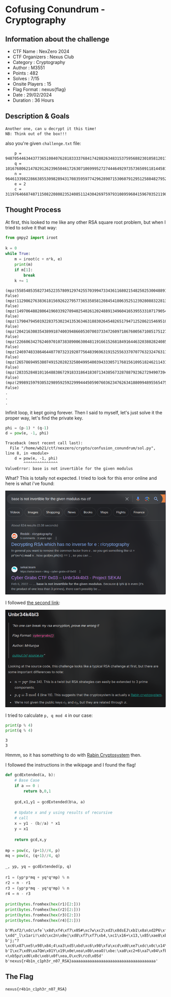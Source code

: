 # Cofusing Conundrum - Cryptography
## Information about the challenge
- CTF Name : NexZero 2024
- CTF Organizers : Nexus Club
- Category : Cryptography
- Author : M3551
- Points : 482
- Solves : 7/15
- Onsite Players : 15
- Flag Format : nexus{flag}
- Date : 29/02/2024
- Duration : 36 Hours

## Description & Goals
```
Another one, can u decrypt it this time!
NB: Think out of the box!!!
```
also you're given `challenge.txt` file:
```
    p = 94870544634437736510840762818333376841742882634831537595688230105812017096483
    q = 101676806214782912623965046172630710699952727444649297357365091181445815602423
    n = 9646133982286638553098289431708359597742962890715306079129512588482795237366648221809435629553015394294363896520120846912509011493091398851884343959578309
    e = 2
    c = 3119764668748711508220808235240851124304269759793108959684159670352119046143946860636807179972066427531672558917069675705801167306575858295827566698345153
```
## Thought Process
At first, this looked to me like any other RSA square root problem, but when I tried to solve it that way:
```python
from gmpy2 import iroot

k = 0
while True:
    m = iroot(c + n*k, e)
    print(m)
    if m[1]:
        break
    k += 1
```
```
(mpz(55854853582734522357809129742557039947334361168021548250253004889121566333505), False)
(mpz(112986276383618156926227957736535858120845418063525123928088322813276018574322), False)
(mpz(149706488280641960339278940254026120248891349604165395533107179054588818400785), False)
(mpz(179047945019228375302341353634631883026454826517947125286215469510451993689209), False)
(mpz(204216308354389918740039486605307003733472609718676005671085175127705922660826), False)
(mpz(226606342762469701073838900630048119166152681849164463203802824085825767449523), False)
(mpz(246974833864644077073231920775648396963191525563370707763232476311983080919107), False)
(mpz(265786949538074915202823258049954003943330571768156109518246211431169390287958), False)
(mpz(283352848101164883867291833186418307134385673287887923627294907394128212079316), False)
(mpz(299891597930532989592592299944450590760362347626341880994895565475135095130693), False)
.
.
.
```
Infinit loop, it kept going forever.
Then I said to myself, let's just solve it the proper way, let's find the private key.

```python
phi = (p-1) * (q-1)
d = pow(e, -1, phi)
```
```
Traceback (most recent call last):
  File "/home/wb21/ctf/nexzero/crypto/confusion_conundrum/sol.py", line 8, in <module>
    d = pow(e, -1, phi)
        ^^^^^^^^^^^^^^^
ValueError: base is not invertible for the given modulus
```
What? This is totally not expected. I tried to look for this error online and here is what i've found: 

![](./screenshot1.png)

I followed [the second link](https://sekai.team/blog/cyber-grabs-ctf-0x03/unbr34k4bl3/):

![](./screenshot2.png)

I tried to calculate `p, q mod 4` in our case:
```python
print(p % 4)
print(q % 4)
```
```
3
3
```
Hmmm, so it has something to do with [Rabin Cryptosystem](https://en.wikipedia.org/wiki/Rabin_cryptosystem) then.

I followed the instructions in the wikipage and I found the flag!
```python
def gcdExtended(a, b): 
    # Base Case 
    if a == 0 : 
        return b,0,1
             
    gcd,x1,y1 = gcdExtended(b%a, a) 
     
    # Update x and y using results of recursive 
    # call 
    x = y1 - (b//a) * x1 
    y = x1 
     
    return gcd,x,y 
 
mp = pow(c, (p+1)//4, p)
mq = pow(c, (q+1)//4, q)

_, yp, yq = gcdExtended(p, q)

r1 = (yp*p*mq + yq*q*mp) % n
r2 = n - r1
r3 = (yp*p*mq - yq*q*mp) % n
r4 = n - r3

print(bytes.fromhex(hex(r1)[2:]))
print(bytes.fromhex(hex(r2)[2:]))
print(bytes.fromhex(hex(r3)[2:]))
print(bytes.fromhex(hex(r4)[2:]))
```
```
b'M\xf2/\xdc\xfe`\x8d\xf4\xf7\x05#\xc7w\xc2\xd3\x8dsEJ\xb1\x8a\xd2P6\xfe\xd6\xb6i\xa8[\xd2 \xdd"_l\x1ari!\xdc\xc2n\x8e|\xd8\xf7\xf7\xb4,\xc1\x16+\x13,\x85\xae8\xb5)\x8dfa\xf9'
b'j;"?\xc6\x87\xe5\x98\x84;4\xa3\xd5\xbd\xc6\x98\xfa\xcd\xd6\xe7\xdc\x0c\x14\x16\xec@I\x8c\xda`\x01s\xc7M\xc9r\xf1N\x94M\xf4\\xX\xb7t\x89\xa6b\xa5\x1b!\xc39D\xc5\xdfxuE7_\x04\xcc'
b'I\xc7\xd9\xa7Qm\x01Y\x19\x0e\xea\x0b\xeaO)\xbe:\xa0\xc2+6\xa7\x04\xfb\x97\xd5\x82\x95!Zr3C\x0e\xc7}\xaa_\x9c\x0eo\xbd\x85\x85\xd2\xec <\xb5pz\xd6\x8c\xeb\x0f\xea,O\xc9\rcd\x05d'
b'nexus{r4b1n_c1ph3r_n07_RSA}aaaaaaaaaaaaaaaaaaaaaaaaaaaaaaaaaaaaa'
```
## The Flag
```
nexus{r4b1n_c1ph3r_n07_RSA}
```